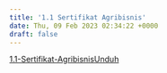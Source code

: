 ```yaml
---
title: '1.1 Sertifikat Agribisnis'
date: Thu, 09 Feb 2023 02:34:22 +0000
draft: false
---
```


[1.1-Sertifikat-Agribisnis](https://cloud.unda.ac.id/www/wp-content/uploads/2023/02/1.1-Sertifikat-Agribisnis.pdf)[Unduh](https://cloud.unda.ac.id/www/wp-content/uploads/2023/02/1.1-Sertifikat-Agribisnis.pdf)